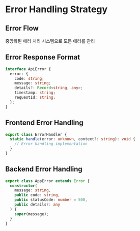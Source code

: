 # Error Handling Strategy

## Error Flow
중앙화된 에러 처리 시스템으로 모든 에러를 관리

## Error Response Format
```typescript
interface ApiError {
  error: {
    code: string;
    message: string;
    details?: Record<string, any>;
    timestamp: string;
    requestId: string;
  };
}
```

## Frontend Error Handling
```typescript
export class ErrorHandler {
  static handle(error: unknown, context?: string): void {
    // Error handling implementation
  }
}
```

## Backend Error Handling
```typescript
export class AppError extends Error {
  constructor(
    message: string,
    public code: string,
    public statusCode: number = 500,
    public details?: any
  ) {
    super(message);
  }
}
```
